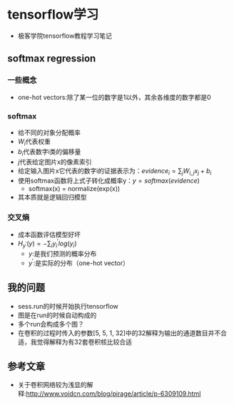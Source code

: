 # tensorflow学习
- 极客学院tensorflow教程学习笔记

## softmax regression
### 一些概念
- one-hot vectors:除了某一位的数字是1以外，其余各维度的数字都是0

### softmax
- 给不同的对象分配概率
- $W_i$代表权重
- $b_i$代表数字i类的偏移量
- $j$代表给定图片x的像素索引
- 给定输入图片x它代表的数字i的证据表示为：$evidence_i = \sum_j W_{i,j}x_j + b_i$
- 使用softmax函数将上式子转化成概率y：$y = softmax(evidence)$
    + softmax(x) = normalize(exp(x))
- 其本质就是逻辑回归模型

### 交叉熵
- 成本函数评估模型好坏
- $H_{y^'} (y) = - \sum_i y_i^' log(y_i)$
    + $y$:是我们预测的概率分布
    + $y^'$:是实际的分布（one-hot vector）
    
## 我的问题
- sess.run的时候开始执行tensorflow
- 图是在run的时候自动构成的
- 多个run会构成多个图？
- 在卷积的过程时传入的参数[5, 5, 1, 32]中的32解释为输出的通道数目并不合适，我觉得解释为有32套卷积核比较合适

## 参考文章
- 关于卷积网络较为浅显的解释:http://www.voidcn.com/blog/pirage/article/p-6309109.html